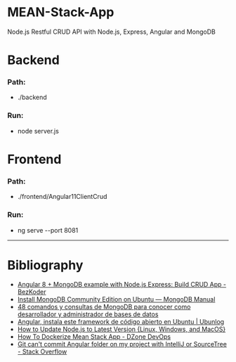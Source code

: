 # MEAN-Stack-App
Node.js Restful CRUD API with Node.js, Express, Angular and MongoDB

# Backend
### Path: 
- ./backend
### Run: 
- node server.js

# Frontend
### Path: 
- ./frontend/Angular11ClientCrud
### Run: 
- ng serve --port 8081

***

# Bibliography

- [Angular 8 + MongoDB example with Node.js Express: Build CRUD App - BezKoder](https://bezkoder.com/angular-mongodb-node-express/#Implementation)
- [Install MongoDB Community Edition on Ubuntu — MongoDB Manual](https://docs.mongodb.com/manual/tutorial/install-mongodb-on-ubuntu/)
- [48 comandos y consultas de MongoDB para conocer como desarrollador y administrador de bases de datos](https://geekflare.com/es/mongodb-queries-examples/)
- [Angular, instala este framework de código abierto en Ubuntu | Ubunlog](https://ubunlog.com/angular-instala-framework-ubuntu/)
- [How to Update Node.js to Latest Version {Linux, Windows, and MacOS}](https://phoenixnap.com/kb/update-node-js-version)
- [How To Dockerize Mean Stack App - DZone DevOps](https://dzone.com/articles/how-to-dockerize-mean-stack-app)
- [Git can't commit Angular folder on my project with IntelliJ or SourceTree - Stack Overflow](https://stackoverflow.com/questions/47768267/git-cant-commit-angular-folder-on-my-project-with-intellij-or-sourcetree)
